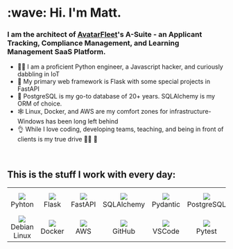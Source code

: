 <h1 align="left" id="mjgraham123-title">:wave: Hi. I'm Matt.</h1>
<h3 align="left">
  I am the architect of <a href="https://avatarfleet.com" >AvatarFleet</a>'s A-Suite 
  - an Applicant Tracking, Compliance Management, and Learning Management SaaS Platform.
</h3>

<ul>
  <li>👨‍💻 I am a proficient Python engineer, a Javascript hacker, and curiously dabbling in IoT</li>
  <li>🌱 My primary web framework is Flask with some special projects in FastAPI</li>
  <li>🤗 PostgreSQL is my go-to database of 20+ years. SQLAlchemy is my ORM of choice.</li>
  <li>🕸 Linux, Docker, and AWS are my comfort zones for infrastructure- Windows has been long left behind</li>
  <li>👌 While I love coding, developing teams, teaching, and being in front of clients is my true drive 👨‍💼 🤝</li>
</ul>

<br>

<h2 align="left" id="mjgraham123-tech">This is the stuff I work with every day:</h2>

<table>
  <tr>
    <td align="center" width="96">
      <img src="https://cdn.jsdelivr.net/gh/devicons/devicon/icons/python/python-original.svg" />
      <br>Pyhton
    </td>
    <td align="center" width="96">
      <img src="https://cdn.jsdelivr.net/gh/devicons/devicon/icons/flask/flask-original.svg" />
      <br>Flask
    </td>
    <td align="center" width="96">
      <img src="https://cdn.jsdelivr.net/gh/devicons/devicon/icons/fastapi/fastapi-original.svg" />
      <br>FastAPI
    </td>
    <td align="center" width="96">
      <img src="https://cdn.jsdelivr.net/gh/devicons/devicon/icons/sqlalchemy/sqlalchemy-original.svg" />
      <br>SQLAlchemy
    </td>
    <td align="center" width="96">
      <img src="https://avatars.githubusercontent.com/u/110818415?s=200&v=4" />
      <br>Pydantic
    </td>
    <td align="center" width="96">
      <img src="https://cdn.jsdelivr.net/gh/devicons/devicon/icons/postgresql/postgresql-original.svg" />
      <br>PostgreSQL
    </td>
    <td align="center" width="96">
      <img src="https://cdn.jsdelivr.net/gh/devicons/devicon/icons/redis/redis-original.svg" />
      <br>Redis
    </td>
    <td align="center" width="96">
      <img src="https://www.david-dahan.com/tech-logos/celery.svg" />
      <br>Celery
    </td>
    <td align="center" width="96">
      <img src="https://bestofjs.org/logos/alpine.dark.svg" />
      <br>Alpine JS
    </td>     
    <td align="center" width="96">
      <img src="https://www.david-dahan.com/tech-logos/htmx.svg" />
      <br>HTMX
    </td>
  </tr>
  <tr>
    <td align="center" width="96">
      <img src="https://cdn.jsdelivr.net/gh/devicons/devicon/icons/debian/debian-plain.svg" />
      <br>Debian Linux
    </td>
    <td align="center" width="96">
      <img src="https://cdn.jsdelivr.net/gh/devicons/devicon/icons/docker/docker-original.svg" />
      <br>Docker
    </td>
    <td align="center" width="96">
      <img src="https://a0.awsstatic.com/libra-css/images/logos/aws_smile-header-desktop-en-white_59x35@2x.png" />
      <br>AWS
    </td> 
    <td align="center" width="96">
      <img src="https://cdn.jsdelivr.net/gh/devicons/devicon/icons/github/github-original.svg" />
      <br>GitHub
    </td>
    <td align="center" width="96">
      <img src="https://cdn.jsdelivr.net/gh/devicons/devicon/icons/vscode/vscode-plain.svg" />
      <br>VSCode
    </td>
    <td align="center" width="96">
      <img src="https://reverbc.gallerycdn.vsassets.io/extensions/reverbc/vscode-pytest/0.1.1/1617123275355/Microsoft.VisualStudio.Services.Icons.Default" />
      <br>Pytest
    </td>     
    <td align="center" width="96">
      <img src="https://cdn.jsdelivr.net/gh/devicons/devicon@latest/icons/sentry/sentry-original.svg" />
      <br>Sentry
    </td>
    <td align="center" width="96">
      <img src="https://cdn.jsdelivr.net/gh/devicons/devicon@latest/icons/vuejs/vuejs-original.svg" />
      <br>Vue
    </td>
    <td align="center" width="96">
      <img src="https://cdn.worldvectorlogo.com/logos/twilio.svg" />
      <br>Twilio
    </td>
    <td align="center" width="96">
      <img src="https://cdn.jsdelivr.net/gh/devicons/devicon/icons/raspberrypi/raspberrypi-original.svg" />
      <br>Raspberry Pi
    </td>
  </tr>
</table>
